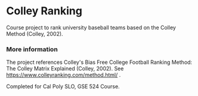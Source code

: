 # Colley Ranking
Course project to rank university baseball teams based on the Colley Method (Colley, 2002).

### More information
The project references Colley's Bias Free College Football Ranking Method: The Colley Matrix Explained (Colley, 2002).
See https://www.colleyranking.com/method.html/ . 

Completed for Cal Poly SLO, GSE 524 Course.


